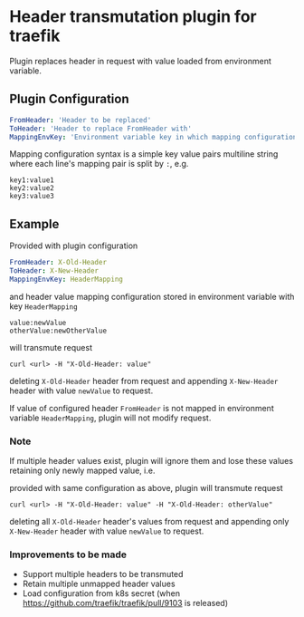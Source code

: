 # Header transmutation plugin for traefik

Plugin replaces header in request with value loaded from environment variable.

## Plugin Configuration

```yaml
FromHeader: 'Header to be replaced' 
ToHeader: 'Header to replace FromHeader with'
MappingEnvKey: 'Environment variable key in which mapping configuration is stored'
```

Mapping configuration syntax is a simple key value pairs multiline string where each line's mapping pair is split by `:`, e.g.
```text
key1:value1
key2:value2
key3:value3
```

## Example

Provided with plugin configuration
```yaml
FromHeader: X-Old-Header
ToHeader: X-New-Header
MappingEnvKey: HeaderMapping
```
and header value mapping configuration stored in environment variable with key `HeaderMapping`
```text
value:newValue
otherValue:newOtherValue
```

will transmute request
```text
curl <url> -H "X-Old-Header: value"
```
deleting `X-Old-Header` header from request and appending `X-New-Header` header with value `newValue` to request.

If value of configured header `FromHeader` is not mapped in environment variable `HeaderMapping`,
plugin will not modify request.

### Note
If multiple header values exist, plugin will ignore them and lose these values retaining only newly mapped value, i.e.

provided with same configuration as above, plugin will transmute request
```text
curl <url> -H "X-Old-Header: value" -H "X-Old-Header: otherValue"
```
deleting all `X-Old-Header` header's values from request and appending only `X-New-Header` header with value `newValue` to request.

### Improvements to be made
* Support multiple headers to be transmuted
* Retain multiple unmapped header values
* Load configuration from k8s secret (when https://github.com/traefik/traefik/pull/9103 is released)